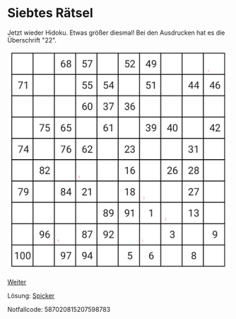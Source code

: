 Siebtes Rätsel
===============

Jetzt wieder Hidoku. Etwas größer diesmal!
Bei den Ausdrucken hat es die Überschrift
"22".

![Rätsel 07](raetsel-07.png)

<!--
 1=
 2=
 3=
 4=
 5=
 6=
-->

<a href="/index.html#08-.md">Weiter</a>

Lösung: <a href="/index.html#/loesungen/22.md">Spicker</a>

Notfallcode: 587020815207598783
